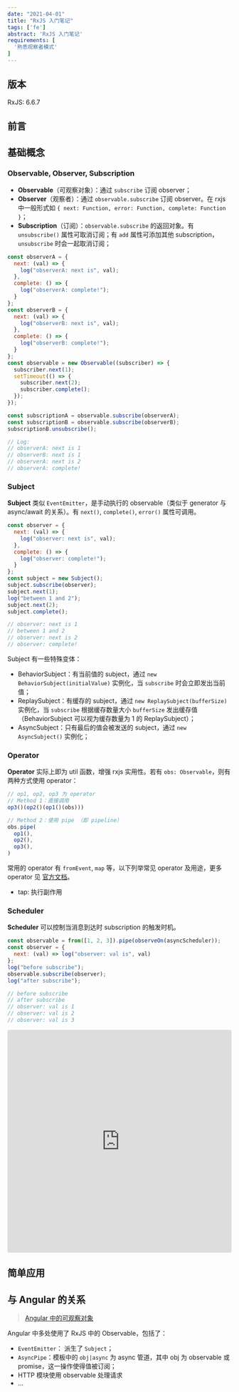 ```yaml
---
date: "2021-04-01"
title: "RxJS 入门笔记"
tags: ['fe']
abstract: 'RxJS 入门笔记'
requirements: [
  '熟悉观察者模式'
]
---
```


## 版本

RxJS: 6.6.7

## 前言

## 基础概念

### Observable, Observer, Subscription
 
- **Observable**（可观察对象）：通过 `subscribe` 订阅 observer；  
- **Observer**（观察者）：通过 `observable.subscribe` 订阅 observer。在 rxjs 中一般形式如 `{ next: Function, error: Function, complete: Function }`；  
- **Subscription**（订阅）：`observable.subscribe` 的返回对象。有 `unsubscribe()` 属性可取消订阅；有 `add` 属性可添加其他 subscription，`unsubscribe` 时会一起取消订阅；  

```js
const observerA = {
  next: (val) => {
    log("observerA: next is", val);
  },
  complete: () => {
    log("observerA: complete!");
  }
};
const observerB = {
  next: (val) => {
    log("observerB: next is", val);
  },
  complete: () => {
    log("observerB: complete!");
  }
};
const observable = new Observable((subscriber) => {
  subscriber.next(1);
  setTimeout(() => {
    subscriber.next(2);
    subscriber.complete();
  });
});

const subscriptionA = observable.subscribe(observerA);
const subscriptionB = observable.subscribe(observerB);
subscriptionB.unsubscribe();

// Log:
// observerA: next is 1
// observerB: next is 1
// observerA: next is 2
// observerA: complete!
```

### Subject

**Subject** 类似 `EventEmitter`，是手动执行的 observable（类似于 generator 与 async/await 的关系）。有 `next()`, `complete()`, `error()` 属性可调用。  

```js
const observer = {
  next: (val) => {
    log("observer: next is", val);
  },
  complete: () => {
    log("observer: complete!");
  }
};
const subject = new Subject();
subject.subscribe(observer);
subject.next(1);
log("between 1 and 2");
subject.next(2);
subject.complete();

// observer: next is 1
// between 1 and 2
// observer: next is 2
// observer: complete!
```

Subject 有一些特殊变体：

- BehaviorSubject：有当前值的 subject，通过 `new BehaviorSubject(initialValue)` 实例化，当 `subscribe` 时会立即发出当前值；  
- ReplaySubject：有缓存的 subject，通过 `new ReplaySubject(bufferSize)` 实例化，当 `subscribe` 根据缓存数量大小 `bufferSize` 发出缓存值（BehaviorSubject 可以视为缓存数量为 1 的 ReplaySubject）；  
- AsyncSubject：只有最后的值会被发送的 subject，通过 `new AsyncSubject()` 实例化；  


### Operator

**Operator** 实际上即为 util 函数，增强 rxjs 实用性。若有 `obs: Observable`，则有两种方式使用 operator：  

```js
// op1, op2, op3 为 operator
// Method 1：直接调用
op3()(op2()(op1()(obs)))

// Method 2：使用 pipe （即 pipeline）
obs.pipe(
  op1(),
  op2(),
  op3(),
)
```

常用的 operator 有 `fromEvent`, `map` 等，以下列举常见 operator 及用途，更多 operator 见 [官方文档](https://rxjs-dev.firebaseapp.com/api)。  

- tap: 执行副作用  


### Scheduler

**Scheduler** 可以控制当消息到达时 subscription 的触发时机。

```js
const observable = from([1, 2, 3]).pipe(observeOn(asyncScheduler));
const observer = {
  next: (val) => log("observer: val is", val)
};
log("before subscribe");
observable.subscribe(observer);
log("after subscribe");

// before subscribe
// after subscribe
// observer: val is 1
// observer: val is 2
// observer: val is 3
```

<Collapse title="完整 Demo" maxHeight="500">
<iframe src="https://codesandbox.io/embed/rxjs-simple-demo-p7q4t?fontsize=14&hidenavigation=1&theme=dark"
  style="width:100%; height:500px; border:0; border-radius: 4px; overflow:hidden;"
  title="rxjs-simple-demo"
  allow="accelerometer; ambient-light-sensor; camera; encrypted-media; geolocation; gyroscope; hid; microphone; midi; payment; usb; vr; xr-spatial-tracking"
  sandbox="allow-forms allow-modals allow-popups allow-presentation allow-same-origin allow-scripts"
></iframe>
</Collapse>

## 简单应用

## 与 Angular 的关系

> [Angular 中的可观察对象](https://angular.cn/guide/observables-in-angular)

Angular 中多处使用了 RxJS 中的 Observable，包括了：

- `EventEmitter`： 派生了 `Subject`；  
- `AsyncPipe`：模板中的 `obj|async` 为 async 管道，其中 obj 为 observable 或 promise，这一操作使得值被订阅；  
- HTTP 模块使用 observable 处理请求  
- ...  

